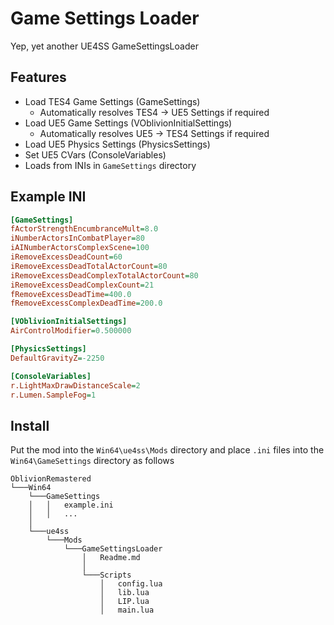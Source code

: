 # Game Settings Loader
Yep, yet another UE4SS GameSettingsLoader

## Features

- Load TES4 Game Settings (GameSettings)
  - Automatically resolves TES4 -> UE5 Settings if required
- Load UE5 Game Settings (VOblivionInitialSettings)
  - Automatically resolves UE5 -> TES4 Settings if required
- Load UE5 Physics Settings (PhysicsSettings)
- Set UE5 CVars (ConsoleVariables)
- Loads from INIs in `GameSettings` directory


## Example INI
```ini
[GameSettings]
fActorStrengthEncumbranceMult=8.0
iNumberActorsInCombatPlayer=80
iAINumberActorsComplexScene=100
iRemoveExcessDeadCount=60
iRemoveExcessDeadTotalActorCount=80
iRemoveExcessDeadComplexTotalActorCount=80
iRemoveExcessDeadComplexCount=21
fRemoveExcessDeadTime=400.0
fRemoveExcessComplexDeadTime=200.0

[VOblivionInitialSettings]
AirControlModifier=0.500000

[PhysicsSettings]
DefaultGravityZ=-2250

[ConsoleVariables]
r.LightMaxDrawDistanceScale=2
r.Lumen.SampleFog=1
```

## Install
Put the mod into the `Win64\ue4ss\Mods` directory and place `.ini` files into the `Win64\GameSettings` directory as follows

```
OblivionRemastered
└───Win64
    └───GameSettings
    │   │   example.ini
    │   │   ...
    │
    └───ue4ss
        └───Mods
            └───GameSettingsLoader
                │   Readme.md
                │
                └───Scripts
                    │   config.lua
                    │   lib.lua
                    │   LIP.lua
                    │   main.lua
```
